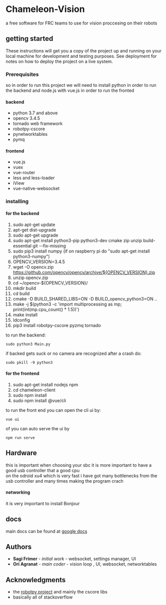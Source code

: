 # Chameleon-Vision
a free software for FRC teams to use for vision proccesing on their robots 
## getting started
These instructions will get you a copy of the project up and running on your local machine for development and testing purposes. See deployment for notes on how to deploy the project on a live system.

### Prerequisites

so in order to run this project we will need to install python in order to run the backend and node.js with vue.js in order to run the fronted
#### backend
- python 3.7 and above
- opencv 3.4.5
- tornado web framework
- robotpy-cscore
- pynetworktables
- pymq

#### frontend
- vue.js
- vuex
- vue-router
- less and less-loader
- iView
- vue-native-websocket
 

### installing 
#### for the backend
1. sudo apt-get update 
2. apt-get dist-upgrade
3. sudo apt-get upgrade 
4. sudo apt-get install python3-pip python3-dev cmake zip unzip build-essential git --fix-missing
5. sudo pip3 install numpy (if on raspberry pi do "sudo apt-get install python3-numpy")
6. OPENCV_VERSION=3.4.5
7. wget -O opencv.zip https://github.com/opencv/opencv/archive/${OPENCV_VERSION}.zip
8. unzip opencv.zip
9. cd ~/opencv-${OPENCV_VERSION}/
10. mkdir build
11. cd build
12. cmake -D BUILD_SHARED_LIBS=ON -D BUILD_opencv_python3=ON ..
13. make -j $(python3 -c 'import multiprocessing as mp; print(int(mp.cpu_count() * 1.5))')
14. make install
15. ldconfig
16. pip3 install robotpy-cscore pyzmq tornado  

to run the backend:
```
sudo python3 Main.py
```
if backed gets suck or no camera are recognized after a crash do:
```
sudo pkill -9 python3
```

#### for the frontend
1. sudo apt-get install nodejs npm
2. cd chameleon-client 
3. sudo npm install
4. sudo npm install @vue/cli

to run the front end you can open the cli ui by:
```
vue ui
```
of you can auto serve the ui by 
```
npm run serve
```
## Hardware
this is important when choosing your sbc it is more important to have a good usb controller that a good cpu  
on the odroid xu4 which is very fast i have got many bottlenecks from the usb controller and many times making the program crach
#### networking
it is very important to install Bonjour 


## docs
main docs can be found at [google docs](https://docs.google.com/document/d/1qDuwHtpIPJfyXGIL8PJG89LZwRWbn2J9f-5g19lWL9U/edit?usp=sharing)

## Authors
* **Sagi Frimer** - *initial work* - websocket, settings manager, UI
* **Ori Agranat** - *main coder* - vision loop , UI, websocket, networktables

## Acknowledgments
* the [robotpy project](https://github.com/robotpy) and mainly the cscore libs
* basically all of stackoverflow
